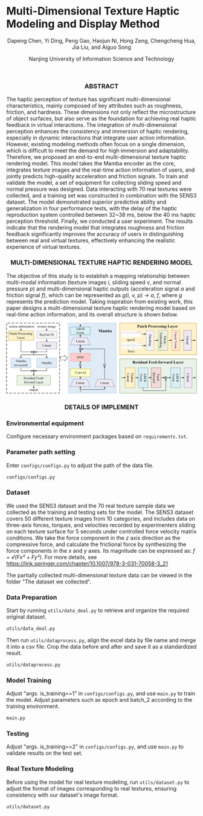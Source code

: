 # Multi-Dimensional Texture Haptic Modeling and Display Method

<p align="center">
Dapeng Chen, Yi Ding, Peng Gao, Haojun Ni, Hong Zeng, Chengcheng Hua, Jia Liu, and Aiguo Song 
</p>

<p align="center">
Nanjing University of Information Science and Technology  
</p>

<br/>

<h3 align="center">ABSTRACT</h3>

The haptic perception of texture has significant multi-dimensional characteristics, mainly composed of key attributes such as roughness, friction, and hardness. These dimensions not only reflect the microstructure of object surfaces, but also serve as the foundation for achieving real haptic feedback in virtual interactions. The integration of multi-dimensional perception enhances the consistency and immersion of haptic rendering, especially in dynamic interactions that integrate user action information. However, existing modeling methods often focus on a single dimension, which is difficult to meet the demand for high immersion and adaptability. Therefore, we proposed an end-to-end multi-dimensional texture haptic rendering model. This model takes the Mamba encoder as the core, integrates texture images and the real-time action information of users, and jointly predicts high-quality acceleration and friction signals. To train and validate the model, a set of equipment for collecting sliding speed and normal pressure was designed. Data interacting with 70 real textures were collected, and a training set was constructed in combination with the SENS3 dataset. The model demonstrated superior predictive ability and generalization in four performance tests, with the delay of the haptic reproduction system controlled between 32~38 ms, below the 40 ms haptic perception threshold. Finally, we conducted a user experiment. The results indicate that the rendering model that integrates roughness and friction feedback significantly improves the accuracy of users in distinguishing between real and virtual textures, effectively enhancing the realistic experience of virtual textures.

<h3 align="center">MULTI-DIMENSIONAL TEXTURE HAPTIC RENDERING MODEL</h3>

The objective of this study is to establish a mapping relationship between multi-modal information (texture images *i*, sliding speed *v*, and normal pressure *p*) and multi-dimensional haptic outputs (acceleration signal *a* and friction signal *f*), which can be represented as *g(i, v, p) → a, f*, where *g* represents the prediction model. Taking inspiration from existing work, this paper designs a multi-dimensional texture haptic rendering model based on real-time action information, and its overall structure is shown below.

<p align="center">
  <img src="Multi-dimensional%20texture%20haptic%20rendering%20model.jpg" alt="fig1" width="1000"/>
</p>

<h3 align="center">DETAILS OF IMPLEMENT</h3>

### Environmental equipment
Configure necessary environment packages based on `requirements.txt`.

### Parameter path setting
Enter `configs/configs.py` to adjust the path of the data file.
```bash
configs/configs.py
```

### Dataset
We used the SENS3 dataset and the 70 real texture sample data we collected as the training and testing sets for the model. The SENS3 dataset covers 50 different texture images from 10 categories, and includes data on three-axis forces, torques, and velocities recorded by experimenters sliding on each texture surface for 5 seconds under controlled force velocity matrix conditions. We take the force component in the *z* axis direction as the compressive force, and calculate the frictional force by synthesizing the force components in the *x* and *y* axes. Its magnitude can be expressed as: *f = √(Fx² + Fy²)*.
For more details, see https://link.springer.com/chapter/10.1007/978-3-031-70058-3_21


The partially collected multi-dimensional texture data can be viewed in the folder "The dataset we collected".

### Data Preparation
Start by running `utils/data_deal.py` to retrieve and organize the required original dataset.
```bash
utils/data_deal.py
```

Then run `utils/dataprocess.py`, align the excel data by file name and merge it into a csv file. Crop the data before and after and save it as a standardized result.
```bash
utils/dataprocess.py
```
### Model Training
Adjust "args. is_training==1" in `configs/configs.py`, and use `main.py` to train the model. Adjust parameters such as epoch and batch_2 according to the training environment.
```bash
main.py
```
### Testing
Adjust "args. is_training==2" in `configs/configs.py`, and use `main.py` to validate results on the test set.

### Real Texture Modeling
Before using the model for real texture modeling, run `utils/dataset.py` to adjust the format of images corresponding to real textures, ensuring consistency with our dataset's image format.
```bash
utils/dataset.py
```

